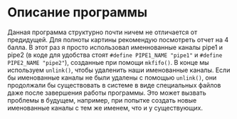 # Описание программы
Данная программа структурно почти ничем не отличается от предидущей. Для полноты картины рекомендую посмотреть отчет на 4 балла. В этот раз я просто использовал именнованные каналы pipe1 и pipe2 (в коде для удобства стоят `#define PIPE1_NAME "pipe1"` и `#define PIPE2_NAME "pipe2"`), созданные при помощи `mkfifo()`. В конце мы используем `unlink()`, чтобы удаленить наши именованные каналы.
Если бы именованные каналы не были удалены с помощью `unlink()`, они продолжали бы существовать в системе в виде специальных файлов даже после завершения работы программы. Это может вызвать проблемы в будущем, например, при попытке создать новые именованные каналы с тем же именем, что и у существующих.
